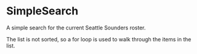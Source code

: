 # SimpleSearch

A simple search for the current Seattle Sounders roster. 


The list is not sorted, so a for loop is used to walk through the items in the list. 
